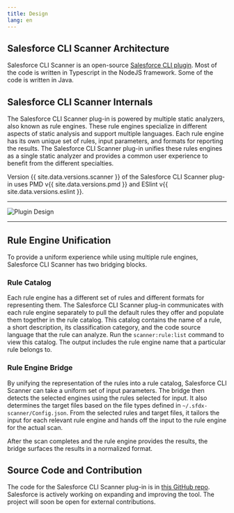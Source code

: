 ```yaml
---
title: Design
lang: en
---
```


## Salesforce CLI Scanner Architecture

Salesforce CLI Scanner is an open-source [Salesforce CLI plugin](https://developer.salesforce.com/docs/atlas.en-us.sfdx_cli_plugins.meta/sfdx_cli_plugins/cli_plugins_architecture.htm). Most of the code is written in Typescript in the NodeJS framework. Some of the code is written in Java.

## Salesforce CLI Scanner Internals

The Salesforce CLI Scanner plug-in is powered by multiple static analyzers, also known as rule engines. These rule engines specialize in different aspects of static analysis and support multiple languages. Each rule engine has its own unique set of rules, input parameters, and formats for reporting the results. The Salesforce CLI Scanner plug-in unifies these rules engines as a single static analyzer and provides a common user experience to benefit from the different specialties.

Version {{ site.data.versions.scanner }} of the Salesforce CLI Scanner plug-in uses PMD v{{ site.data.versions.pmd }} and ESlint v{{ site.data.versions.eslint }}.

-------

![Plugin Design](./assets/images/ScannerPlugin.jpeg)

-------

## Rule Engine Unification

To provide a uniform experience while using multiple rule engines, Salesforce CLI Scanner has two bridging blocks. 

### Rule Catalog

Each rule engine has a different set of rules and different formats for representing them. The Salesforce CLI Scanner plug-in communicates with each rule engine separately to pull the default rules they offer and populate them together in the rule catalog. This catalog contains the name of a rule, a short description, its classification category, and the code source language that the rule can analyze. Run the ```scanner:rule:list``` command to view this catalog. The output includes the rule engine name that a particular rule belongs to.

### Rule Engine Bridge

By unifying the representation of the rules into a rule catalog, Salesforce CLI Scanner can take a uniform set of input parameters. The bridge then detects the selected engines using the rules selected for input. It also determines the target files based on the file types defined in ```~/.sfdx-scanner/Config.json```. From the selected rules and target files, it tailors the input for each relevant rule engine and hands off the input to the rule engine for the actual scan.

After the scan completes and the rule engine provides the results, the bridge surfaces the results in a normalized format.

## Source Code and Contribution

The code for the Salesforce CLI Scanner plug-in is in [this GitHub repo](https://github.com/forcedotcom/sfdx-scanner). Salesforce is actively working on expanding and improving the tool. The project will soon be open for external contributions.



